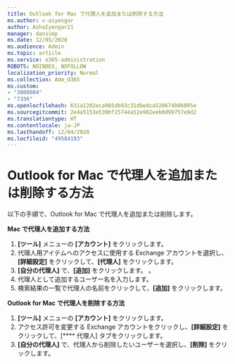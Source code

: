 ```yaml
---
title: Outlook for Mac で代理人を追加または削除する方法
ms.author: v-aiyengar
author: AshaIyengar21
manager: dansimp
ms.date: 12/05/2020
ms.audience: Admin
ms.topic: article
ms.service: o365-administration
ROBOTS: NOINDEX, NOFOLLOW
localization_priority: Normal
ms.collection: Adm_O365
ms.custom:
- "3800004"
- "7336"
ms.openlocfilehash: 631a1202eca985db93c31dbedca520674b06095e
ms.sourcegitcommit: 2e4a5153e530bf15744a52e982eeb0d99757e9d2
ms.translationtype: HT
ms.contentlocale: ja-JP
ms.lasthandoff: 12/04/2020
ms.locfileid: "49584193"
---
```

# <a name="how-to-add-or-remove-a-delegate-in-mac"></a>Outlook for Mac で代理人を追加または削除する方法

以下の手順で、Outlook for Mac で代理人を追加または削除します。

**Mac で代理人を追加する方法**

1. **[ツール]** メニューの **[アカウント]** をクリックします。
1. 代理人用アイテムへのアクセスに使用する Exchange アカウントを選択し、**[詳細設定]** をクリックして、**[代理人]** をクリックします。
1. **[自分の代理人]** で、**[追加]** をクリックします。 。
1. 代理人として追加するユーザー名を入力します。
1. 検索結果の一覧で代理人の名前をクリックして、**[追加]** をクリックします。
 
**Outlook for Mac で代理人を削除する方法**

1. **[ツール]** メニューの **[アカウント]** をクリックします。
1. アクセス許可を変更する Exchange アカウントをクリックし、**[詳細設定]** をクリックして、[**** 代理人] タブをクリックします。
1. **[自分の代理人]** で、代理人から削除したいユーザーを選択し、**[削除]** をクリックします。
